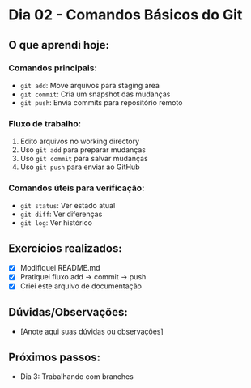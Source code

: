 # Dia 02 - Comandos Básicos do Git

## O que aprendi hoje:

### Comandos principais:
- `git add`: Move arquivos para staging area
- `git commit`: Cria um snapshot das mudanças
- `git push`: Envia commits para repositório remoto

### Fluxo de trabalho:
1. Edito arquivos no working directory
2. Uso `git add` para preparar mudanças
3. Uso `git commit` para salvar mudanças
4. Uso `git push` para enviar ao GitHub

### Comandos úteis para verificação:
- `git status`: Ver estado atual
- `git diff`: Ver diferenças
- `git log`: Ver histórico

## Exercícios realizados:
- [x] Modifiquei README.md
- [x] Pratiquei fluxo add → commit → push
- [x] Criei este arquivo de documentação

## Dúvidas/Observações:
- [Anote aqui suas dúvidas ou observações]

## Próximos passos:
- Dia 3: Trabalhando com branches